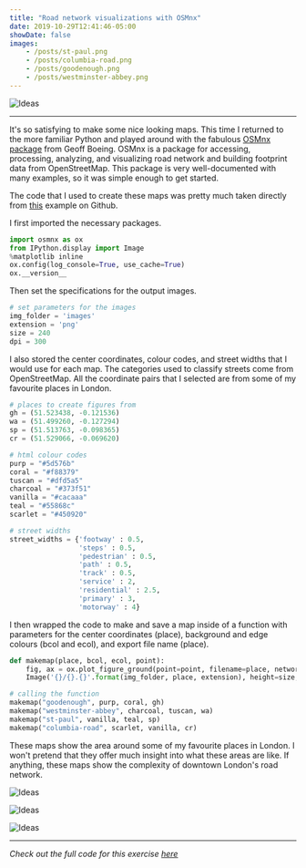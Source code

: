 ```yaml
---
title: "Road network visualizations with OSMnx"
date: 2019-10-29T12:41:46-05:00
showDate: false
images:
    - /posts/st-paul.png
    - /posts/columbia-road.png
    - /posts/goodenough.png
    - /posts/westminster-abbey.png
---
```


![Ideas](/posts/westminster-abbey.png)

---

It's so satisfying to make some nice looking maps. This time I returned to the more familiar Python and played around with the fabulous [OSMnx package](https://github.com/gboeing/osmnx) from Geoff Boeing. OSMnx is a package for accessing, processing, analyzing, and visualizing road network and building footprint data from OpenStreetMap. This package is very well-documented with many examples, so it was simple enough to get started. 

The code that I used to create these maps was pretty much taken directly from [this](https://github.com/gboeing/osmnx-examples/blob/master/notebooks/09-example-figure-ground.ipynb) example on Github.   

I first imported the necessary packages. 

```py
import osmnx as ox
from IPython.display import Image
%matplotlib inline
ox.config(log_console=True, use_cache=True)
ox.__version__
```
Then set the specifications for the output images. 

```py
# set parameters for the images
img_folder = 'images'
extension = 'png'
size = 240
dpi = 300
```

I also stored the center coordinates, colour codes, and street widths that I would use for each map. The categories used to classify streets come from OpenStreetMap. All the coordinate pairs that I selected are from some of my favourite places in London. 

```py
# places to create figures from
gh = (51.523438, -0.121536)
wa = (51.499260, -0.127294)
sp = (51.513763, -0.098365)
cr = (51.529066, -0.069620)

# html colour codes 
purp = "#5d576b"
coral = "#f88379"
tuscan = "#dfd5a5"
charcoal = "#373f51"
vanilla = "#cacaaa"
teal = "#55868c"
scarlet = "#450920"

# street widths
street_widths = {'footway' : 0.5,
                 'steps' : 0.5,
                 'pedestrian' : 0.5,
                 'path' : 0.5,
                 'track' : 0.5,
                 'service' : 2,
                 'residential' : 2.5,
                 'primary' : 3,
                 'motorway' : 4}
```

I then wrapped the code to make and save a map inside of a function with parameters for the center coordinates (place), background and edge colours (bcol and ecol), and export file name (place). 

```py
def makemap(place, bcol, ecol, point):
    fig, ax = ox.plot_figure_ground(point=point, filename=place, network_type='all', bgcolor = bcol, edge_color = ecol, street_widths=street_widths, dpi=dpi)
    Image('{}/{}.{}'.format(img_folder, place, extension), height=size, width=size)

# calling the function
makemap("goodenough", purp, coral, gh)
makemap("westminster-abbey", charcoal, tuscan, wa)
makemap("st-paul", vanilla, teal, sp)
makemap("columbia-road", scarlet, vanilla, cr)
``` 

These maps show the area around some of my favourite places in London. I won't pretend that they offer much insight into what these areas are like. If anything, these maps show the complexity of downtown London's road network. 


![Ideas](/posts/goodenough.png)



![Ideas](/posts/st-paul.png)


![Ideas](/posts/columbia-road.png)

---

*Check out the full code for this exercise [here](https://github.com/hannahker/research-projects/blob/master/osmnx-graphs/OSMnx.ipynb)*


